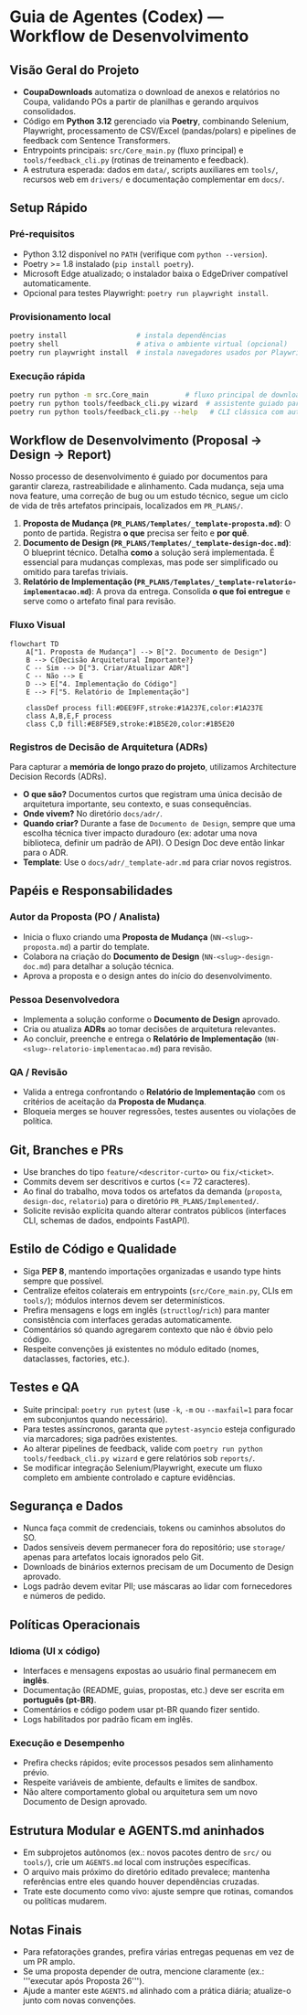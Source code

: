 # Guia de Agentes (Codex) — Workflow de Desenvolvimento

## Visão Geral do Projeto
- **CoupaDownloads** automatiza o download de anexos e relatórios no Coupa, validando POs a partir de planilhas e gerando arquivos consolidados.
- Código em **Python 3.12** gerenciado via **Poetry**, combinando Selenium, Playwright, processamento de CSV/Excel (pandas/polars) e pipelines de feedback com Sentence Transformers.
- Entrypoints principais: `src/Core_main.py` (fluxo principal) e `tools/feedback_cli.py` (rotinas de treinamento e feedback).
- A estrutura esperada: dados em `data/`, scripts auxiliares em `tools/`, recursos web em `drivers/` e documentação complementar em `docs/`.

## Setup Rápido
### Pré-requisitos
- Python 3.12 disponível no `PATH` (verifique com `python --version`).
- Poetry >= 1.8 instalado (`pip install poetry`).
- Microsoft Edge atualizado; o instalador baixa o EdgeDriver compatível automaticamente.
- Opcional para testes Playwright: `poetry run playwright install`.

### Provisionamento local
```bash
poetry install                 # instala dependências
poetry shell                   # ativa o ambiente virtual (opcional)
poetry run playwright install  # instala navegadores usados por Playwright, se necessário
```

### Execução rápida
```bash
poetry run python -m src.Core_main         # fluxo principal de download
poetry run python tools/feedback_cli.py wizard  # assistente guiado para ciclo de feedback
poetry run python tools/feedback_cli.py --help   # CLI clássica com automações
```

## Workflow de Desenvolvimento (Proposal -> Design -> Report)

Nosso processo de desenvolvimento é guiado por documentos para garantir clareza, rastreabilidade e alinhamento. Cada mudança, seja uma nova feature, uma correção de bug ou um estudo técnico, segue um ciclo de vida de três artefatos principais, localizados em `PR_PLANS/`.

1.  **Proposta de Mudança (`PR_PLANS/Templates/_template-proposta.md`)**: O ponto de partida. Registra **o que** precisa ser feito e **por quê**.
2.  **Documento de Design (`PR_PLANS/Templates/_template-design-doc.md`)**: O blueprint técnico. Detalha **como** a solução será implementada. É essencial para mudanças complexas, mas pode ser simplificado ou omitido para tarefas triviais.
3.  **Relatório de Implementação (`PR_PLANS/Templates/_template-relatorio-implementacao.md`)**: A prova da entrega. Consolida **o que foi entregue** e serve como o artefato final para revisão.

### Fluxo Visual
```mermaid
flowchart TD
    A["1. Proposta de Mudança"] --> B["2. Documento de Design"]
    B --> C{Decisão Arquitetural Importante?}
    C -- Sim --> D["3. Criar/Atualizar ADR"]
    C -- Não --> E
    D --> E["4. Implementação do Código"]
    E --> F["5. Relatório de Implementação"]

    classDef process fill:#DEE9FF,stroke:#1A237E,color:#1A237E
    class A,B,E,F process
    class C,D fill:#E8F5E9,stroke:#1B5E20,color:#1B5E20
```

### Registros de Decisão de Arquitetura (ADRs)

Para capturar a **memória de longo prazo do projeto**, utilizamos Architecture Decision Records (ADRs).

- **O que são?** Documentos curtos que registram uma única decisão de arquitetura importante, seu contexto, e suas consequências.
- **Onde vivem?** No diretório `docs/adr/`.
- **Quando criar?** Durante a fase de `Documento de Design`, sempre que uma escolha técnica tiver impacto duradouro (ex: adotar uma nova biblioteca, definir um padrão de API). O Design Doc deve então linkar para o ADR.
- **Template**: Use o `docs/adr/_template-adr.md` para criar novos registros.

## Papéis e Responsabilidades

### Autor da Proposta (PO / Analista)
- Inicia o fluxo criando uma **Proposta de Mudança** (`NN-<slug>-proposta.md`) a partir do template.
- Colabora na criação do **Documento de Design** (`NN-<slug>-design-doc.md`) para detalhar a solução técnica.
- Aprova a proposta e o design antes do início do desenvolvimento.

### Pessoa Desenvolvedora
- Implementa a solução conforme o **Documento de Design** aprovado.
- Cria ou atualiza **ADRs** ao tomar decisões de arquitetura relevantes.
- Ao concluir, preenche e entrega o **Relatório de Implementação** (`NN-<slug>-relatorio-implementacao.md`) para revisão.

### QA / Revisão
- Valida a entrega confrontando o **Relatório de Implementação** com os critérios de aceitação da **Proposta de Mudança**.
- Bloqueia merges se houver regressões, testes ausentes ou violações de política.

## Git, Branches e PRs
- Use branches do tipo `feature/<descritor-curto>` ou `fix/<ticket>`.
- Commits devem ser descritivos e curtos (<= 72 caracteres).
- Ao final do trabalho, mova todos os artefatos da demanda (`proposta`, `design-doc`, `relatorio`) para o diretório `PR_PLANS/Implemented/`.
- Solicite revisão explícita quando alterar contratos públicos (interfaces CLI, schemas de dados, endpoints FastAPI).

## Estilo de Código e Qualidade
- Siga **PEP 8**, mantendo importações organizadas e usando type hints sempre que possível.
- Centralize efeitos colaterais em entrypoints (`src/Core_main.py`, CLIs em `tools/`); módulos internos devem ser determinísticos.
- Prefira mensagens e logs em inglês (`structlog`/`rich`) para manter consistência com interfaces geradas automaticamente.
- Comentários só quando agregarem contexto que não é óbvio pelo código.
- Respeite convenções já existentes no módulo editado (nomes, dataclasses, factories, etc.).

## Testes e QA
- Suite principal: `poetry run pytest` (use `-k`, `-m` ou `--maxfail=1` para focar em subconjuntos quando necessário).
- Para testes assíncronos, garanta que `pytest-asyncio` esteja configurado via marcadores; siga padrões existentes.
- Ao alterar pipelines de feedback, valide com `poetry run python tools/feedback_cli.py wizard` e gere relatórios sob `reports/`.
- Se modificar integração Selenium/Playwright, execute um fluxo completo em ambiente controlado e capture evidências.

## Segurança e Dados
- Nunca faça commit de credenciais, tokens ou caminhos absolutos do SO.
- Dados sensíveis devem permanecer fora do repositório; use `storage/` apenas para artefatos locais ignorados pelo Git.
- Downloads de binários externos precisam de um Documento de Design aprovado.
- Logs padrão devem evitar PII; use máscaras ao lidar com fornecedores e números de pedido.

## Políticas Operacionais
### Idioma (UI x código)
- Interfaces e mensagens expostas ao usuário final permanecem em **inglês**.
- Documentação (README, guias, propostas, etc.) deve ser escrita em **português (pt-BR)**.
- Comentários e código podem usar pt-BR quando fizer sentido.
- Logs habilitados por padrão ficam em inglês.

### Execução e Desempenho
- Prefira checks rápidos; evite processos pesados sem alinhamento prévio.
- Respeite variáveis de ambiente, defaults e limites de sandbox.
- Não altere comportamento global ou arquitetura sem um novo Documento de Design aprovado.

## Estrutura Modular e AGENTS.md aninhados
- Em subprojetos autônomos (ex.: novos pacotes dentro de `src/` ou `tools/`), crie um `AGENTS.md` local com instruções específicas.
- O arquivo mais próximo do diretório editado prevalece; mantenha referências entre eles quando houver dependências cruzadas.
- Trate este documento como vivo: ajuste sempre que rotinas, comandos ou políticas mudarem.

## Notas Finais
- Para refatorações grandes, prefira várias entregas pequenas em vez de um PR amplo.
- Se uma proposta depender de outra, mencione claramente (ex.: '''executar após Proposta 26''').
- Ajude a manter este `AGENTS.md` alinhado com a prática diária; atualize-o junto com novas convenções.